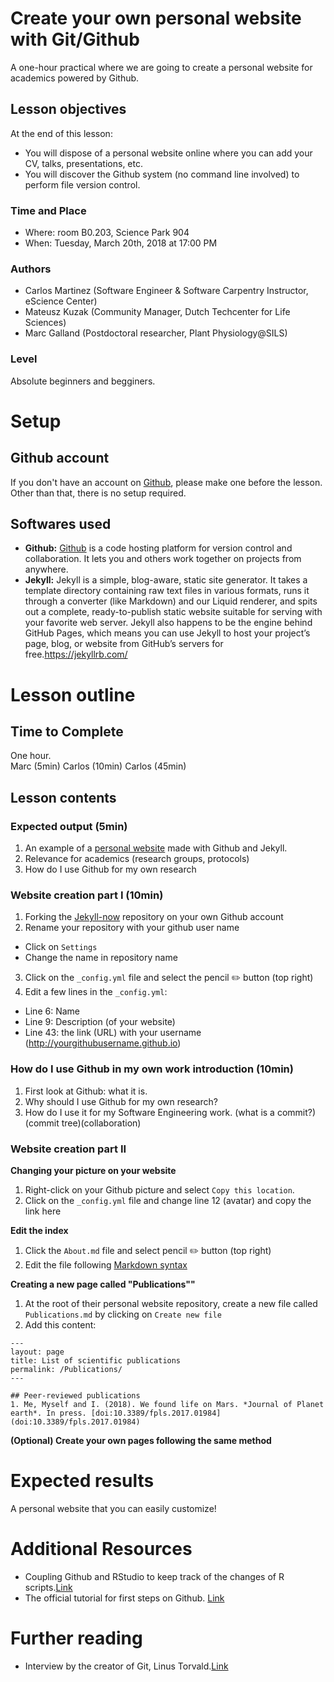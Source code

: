 # Create your own personal website with Git/Github
A one-hour practical where we are going to create a personal website for academics powered by Github. 

## Lesson objectives
At the end of this lesson:
- You will dispose of a personal website online where you can add your CV, talks, presentations, etc.
- You will discover the Github system (no command line involved) to perform file version control. 

### Time and Place
- Where: room B0.203, Science Park 904  
- When:  Tuesday, March 20th, 2018 at 17:00 PM

### Authors
- Carlos Martinez (Software Engineer & Software Carpentry Instructor, eScience Center)
- Mateusz Kuzak (Community Manager, Dutch Techcenter for Life Sciences)
- Marc Galland (Postdoctoral researcher, Plant Physiology@SILS)

### Level
Absolute beginners and begginers.  

# Setup

## Github account
If you don't have an account on [Github](https://github.com/), please make one before the lesson. Other than that, there is no setup required. 

## Softwares used
- __Github:__ [Github](https://github.com/) is a code hosting platform for version control and collaboration. It lets you and others work together on projects from anywhere.
- __Jekyll:__ Jekyll is a simple, blog-aware, static site generator. It takes a template directory containing raw text files in various formats, runs it through a converter (like Markdown) and our Liquid renderer, and spits out a complete, ready-to-publish static website suitable for serving with your favorite web server. Jekyll also happens to be the engine behind GitHub Pages, which means you can use Jekyll to host your project’s page, blog, or website from GitHub’s servers for free.https://jekyllrb.com/

# Lesson outline
## Time to Complete
One hour.  
Marc (5min)
Carlos (10min)
Carlos (45min)

## Lesson contents
### Expected output (5min)
1. An example of a [personal website](www.mgalland.info) made with Github and Jekyll.
2. Relevance for academics (research groups, protocols)
3. How do I use Github for my own research

### Website creation part I (10min)
1. Forking the [Jekyll-now](https://github.com/barryclark/jekyll-now) repository on your own Github account
2. Rename your repository with your github user name
  - Click on ``Settings``
  - Change the name in repository name
3. Click on the ``_config.yml`` file and select the pencil :pencil2: button (top right)
4. Edit a few lines in the ``_config.yml``:
  - Line 6: Name
  - Line 9: Description (of your website)
  - Line 43: the link (URL) with your username (http://yourgithubusername.github.io)

### How do I use Github in my own work introduction (10min)
1. First look at Github: what it is. 
2. Why should I use Github for my own research?
3. How do I use it for my Software Engineering work.
(what is a commit?)(commit tree)(collaboration)

### Website creation part II
**Changing your picture on your website**
1. Right-click on your Github picture and select ``Copy this location``. 
2. Click on the ``_config.yml`` file and change line 12 (avatar) and copy the link here 

**Edit the index**
1. Click the ``About.md`` file and select pencil :pencil2: button (top right)
2. Edit the file following [Markdown syntax](https://github.com/adam-p/markdown-here/wiki/Markdown-Cheatsheet)

**Creating a new page called "Publications""**
1. At the root of their personal website repository, create a new file called ``Publications.md`` by clicking on ``Create new file``  
2. Add this content:
```
---
layout: page
title: List of scientific publications
permalink: /Publications/
---

## Peer-reviewed publications
1. Me, Myself and I. (2018). We found life on Mars. *Journal of Planet earth*. In press. [doi:10.3389/fpls.2017.01984](doi:10.3389/fpls.2017.01984)
```
**(Optional) Create your own pages following the same method**

# Expected results 
A personal website that you can easily customize!

# Additional Resources 
- Coupling Github and RStudio to keep track of the changes of R scripts.[Link](http://r-pkgs.had.co.nz/git.html)
- The official tutorial for first steps on Github. [Link](https://guides.github.com/activities/hello-world/)

# Further reading
- Interview by the creator of Git, Linus Torvald.[Link](http://www.linuxfoundation.org/blog/10-years-of-git-an-interview-with-git-creator-linus-torvalds/) 

